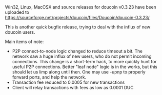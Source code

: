 Win32, Linux, MacOSX and source releases for doucoin v0.3.23 have been uploaded to
https://sourceforge.net/projects/doucoin/files/Doucoin/doucoin-0.3.23/

This is another quick bugfix release, trying to deal with the influx of new doucoin users.

Main items of note:

* P2P connect-to-node logic changed to reduce timeout a bit.  The network saw a huge influx of new users, who do not permit incoming connections.  This change is a short-term hack, to more quickly hunt for useful P2P connections.  Better "leaf node" logic is in the works, but this should let us limp along until then.  One may use -upnp to properly forward ports, and help the network.
* Transaction fee reduced to 0.0005 for new transactions
* Client will relay transactions with fees as low as 0.0001 DUC
